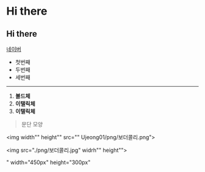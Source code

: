 # Hi there 
## Hi there

[네이버](https://naver.com)

- 첫번째
-  두번째
-   세번째
    
***
1. **볼드체**
2. **이탤릭체**
3. __이탤릭체__

>문단 모양

<img width"" height"" src="" Ujeong01/png/보더콜리.png"></img>

<img src="./png/보더콜리.jpg" widrh"" height""></img>

" width="450px" height="300px"
